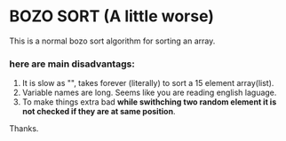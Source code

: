 # BOZO SORT (A little worse)

This is a normal bozo sort algorithm for sorting an array.
### here are main disadvantags:
1. It is slow as "", takes forever (literally) to sort a 15 element array(list).
2. Variable names are long. Seems like you are reading english laguage.
3. To make things extra bad **while swithching two random element it is not checked if they are at same position**.

Thanks.

